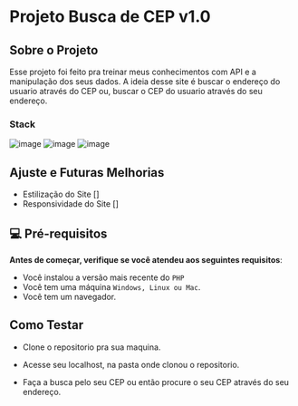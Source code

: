 # Projeto Busca de CEP v1.0


## Sobre o Projeto
  Esse projeto foi feito pra treinar meus conhecimentos com API e a manipulação dos seus dados. 
  A ideia desse site é buscar o endereço do usuario através do CEP ou, buscar o CEP do usuario através do seu endereço.
  

  ### Stack
  ![image](https://img.shields.io/badge/HTML5-E34F26?style=for-the-badge&logo=html5&logoColor=white) ![image](https://img.shields.io/badge/CSS3-1572B6?style=for-the-badge&logo=css3&logoColor=white) ![image](https://img.shields.io/badge/PHP-777BB4?style=for-the-badge&logo=php&logoColor=white)

## Ajuste e Futuras Melhorias
* Estilização do Site []
* Responsividade do Site []

## 💻 Pré-requisitos
 **Antes de começar, verifique se você atendeu aos seguintes requisitos**:
* Você instalou a versão mais recente do `PHP`
* Você tem uma máquina `Windows, Linux ou Mac`.
* Você tem um navegador.

## Como Testar
  * Clone o repositorio pra sua maquina.


  * Acesse seu localhost, na pasta onde clonou o repositorio.
  
  
  * Faça a busca pelo seu CEP ou então procure o seu CEP através do seu endereço. 